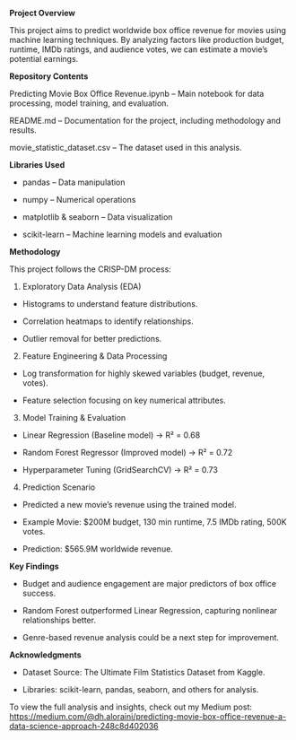 **Project Overview**

This project aims to predict worldwide box office revenue for movies using machine learning techniques. By analyzing factors like production budget, runtime, IMDb ratings, and audience votes, we can estimate a movie’s potential earnings.

**Repository Contents**

Predicting Movie Box Office Revenue.ipynb – Main notebook for data processing, model training, and evaluation.

README.md – Documentation for the project, including methodology and results.

movie_statistic_dataset.csv – The dataset used in this analysis.

**Libraries Used**

- pandas – Data manipulation

- numpy – Numerical operations

- matplotlib & seaborn – Data visualization

- scikit-learn – Machine learning models and evaluation

**Methodology**

This project follows the CRISP-DM process:

1. Exploratory Data Analysis (EDA)

- Histograms to understand feature distributions.

- Correlation heatmaps to identify relationships.

- Outlier removal for better predictions.

2. Feature Engineering & Data Processing

- Log transformation for highly skewed variables (budget, revenue, votes).

- Feature selection focusing on key numerical attributes.

3. Model Training & Evaluation

- Linear Regression (Baseline model) → R² = 0.68

- Random Forest Regressor (Improved model) → R² = 0.72

- Hyperparameter Tuning (GridSearchCV) → R² = 0.73

4. Prediction Scenario

- Predicted a new movie’s revenue using the trained model.

- Example Movie: $200M budget, 130 min runtime, 7.5 IMDb rating, 500K votes.

- Prediction: $565.9M worldwide revenue.

**Key Findings**

- Budget and audience engagement are major predictors of box office success.

- Random Forest outperformed Linear Regression, capturing nonlinear relationships better.

- Genre-based revenue analysis could be a next step for improvement.

**Acknowledgments**

- Dataset Source: The Ultimate Film Statistics Dataset from Kaggle.

- Libraries: scikit-learn, pandas, seaborn, and others for analysis.

To view the full analysis and insights, check out my Medium post: https://medium.com/@dh.aloraini/predicting-movie-box-office-revenue-a-data-science-approach-248c8d402036
